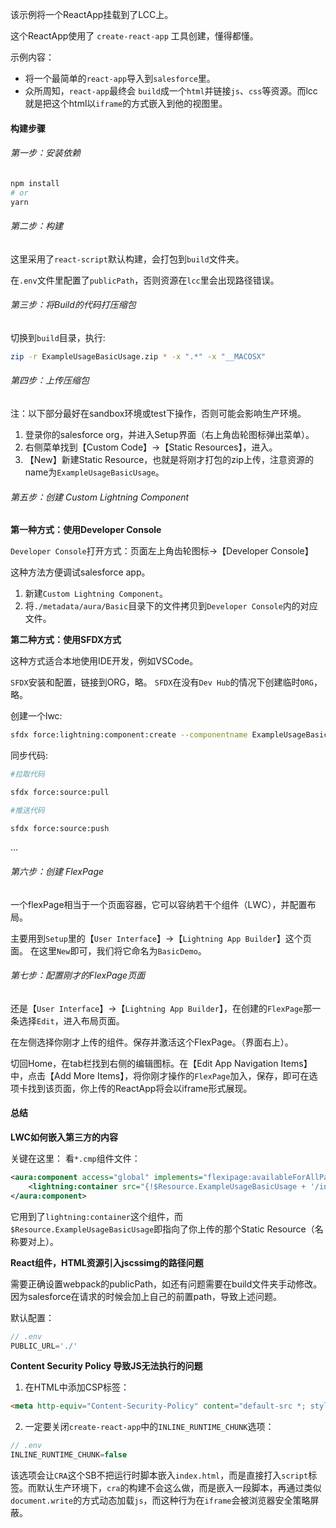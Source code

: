 该示例将一个ReactApp挂载到了LCC上。

这个ReactApp使用了 `create-react-app` 工具创建，懂得都懂。

示例内容：

 - 将一个最简单的`react-app`导入到`salesforce`里。
 - 众所周知，`react-app`最终会 `build`成一个`html`并链接`js`、`css`等资源。而lcc就是把这个html以`iframe`的方式嵌入到他的视图里。

#### 构建步骤

###### 第一步：安装依赖

```bash
npm install
# or
yarn
```

###### 第二步：构建

这里采用了`react-script`默认构建，会打包到`build`文件夹。

在`.env`文件里配置了`publicPath`，否则资源在`lcc`里会出现路径错误。

###### 第三步：将Build的代码打压缩包

切换到`build`目录，执行:

```bash
zip -r ExampleUsageBasicUsage.zip * -x ".*" -x "__MACOSX"
```

###### 第四步：上传压缩包

注：以下部分最好在sandbox环境或test下操作，否则可能会影响生产环境。

 1. 登录你的salesforce org，并进入Setup界面（右上角齿轮图标弹出菜单）。
 2. 右侧菜单找到【Custom Code】→【Static Resources】，进入。
 3. 【New】新建Static Resource，也就是将刚才打包的zip上传，注意资源的name为`ExampleUsageBasicUsage`。

###### 第五步：创建 Custom Lightning Component

**第一种方式：使用Developer Console**

`Developer Console`打开方式：页面左上角齿轮图标→【Developer Console】

这种方法方便调试salesforce app。

 1. 新建`Custom Lightning Component`。
 2. 将`./metadata/aura/Basic`目录下的文件拷贝到`Developer Console`内的对应文件。

**第二种方式：使用SFDX方式**

这种方式适合本地使用IDE开发，例如VSCode。

`SFDX`安装和配置，链接到ORG，略。
`SFDX`在没有`Dev Hub`的情况下创建临时`ORG`，略。

创建一个lwc:

````bash
sfdx force:lightning:component:create --componentname ExampleUsageBasicUsage --outputdir metadata/aura
````

同步代码:

```bash
#拉取代码

sfdx force:source:pull

#推送代码

sfdx force:source:push

```

...

###### 第六步：创建 FlexPage

一个flexPage相当于一个页面容器，它可以容纳若干个组件（LWC），并配置布局。

主要用到`Setup`里的【`User Interface`】→【`Lightning App Builder`】这个页面。
在这里`New`即可，我们将它命名为`BasicDemo`。

###### 第七步：配置刚才的FlexPage页面

还是【`User Interface`】→【`Lightning App Builder`】，在创建的`FlexPage`那一条选择`Edit`，进入布局页面。

在左侧选择你刚才上传的组件。保存并激活这个FlexPage。（界面右上）。

切回Home，在tab栏找到右侧的编辑图标。在【Edit App Navigation Items】中，点击【Add More Items】，将你刚才操作的`FlexPage`加入，保存，即可在选项卡找到该页面，你上传的ReactApp将会以iframe形式展现。

#### 总结

**LWC如何嵌入第三方的内容**

关键在这里：
看`*.cmp`组件文件：

```xml
<aura:component access="global" implements="flexipage:availableForAllPageTypes" >
    <lightning:container src="{!$Resource.ExampleUsageBasicUsage + '/index.html'}"/>
</aura:component>
```

它用到了`lightning:container`这个组件，而`$Resource.ExampleUsageBasicUsage`即指向了你上传的那个Static Resource（名称要对上）。

**React组件，HTML资源引入jscssimg的路径问题**

需要正确设置webpack的publicPath，如还有问题需要在build文件夹手动修改。因为salesforce在请求的时候会加上自己的前置path，导致上述问题。

默认配置：
```js
// .env
PUBLIC_URL='./'
```

**Content Security Policy 导致JS无法执行的问题**

 1. 在HTML中添加CSP标签：

 ```html
<meta http-equiv="Content-Security-Policy" content="default-src *; style-src 'self' 'unsafe-inline'; script-src 'self' 'unsafe-inline' 'unsafe-eval' https://canary.lwc.dev https://visualforce.com">
 ```

 2. 一定要关闭`create-react-app`中的`INLINE_RUNTIME_CHUNK`选项：

 ```js
// .env
INLINE_RUNTIME_CHUNK=false
 ```

 该选项会让`CRA`这个SB不把运行时脚本嵌入`index.html`，而是直接打入`script`标签。而默认生产环境下，`cra`的构建不会这么做，而是嵌入一段脚本，再通过类似`document.write`的方式动态加载`js`，而这种行为在`iframe`会被浏览器安全策略屏蔽。